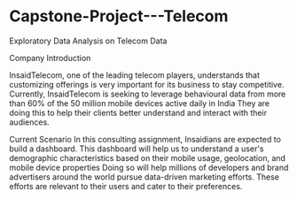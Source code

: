 # Capstone-Project---Telecom
Exploratory Data Analysis on Telecom Data 

Company Introduction

InsaidTelecom, one of the leading telecom players, understands that customizing offerings is very important for its business to stay competitive. Currently, InsaidTelecom is seeking to leverage behavioural data from more than 60% of the 50 million mobile devices active daily in India They are doing this to help their clients better understand and interact with their audiences.

Current Scenario In this consulting assignment, Insaidians are expected to build a dashboard. This dashboard will help us to understand a user's demographic characteristics based on their mobile usage, geolocation, and mobile device properties Doing so will help millions of developers and brand advertisers around the world pursue data-driven marketing efforts. These efforts are relevant to their users and cater to their preferences.
